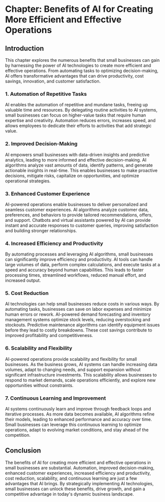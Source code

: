 Chapter: Benefits of AI for Creating More Efficient and Effective Operations
============================================================================

Introduction
------------

This chapter explores the numerous benefits that small businesses can gain by harnessing the power of AI technologies to create more efficient and effective operations. From automating tasks to optimizing decision-making, AI offers transformative advantages that can drive productivity, cost savings, innovation, and customer satisfaction.

### 1. Automation of Repetitive Tasks

AI enables the automation of repetitive and mundane tasks, freeing up valuable time and resources. By delegating routine activities to AI systems, small businesses can focus on higher-value tasks that require human expertise and creativity. Automation reduces errors, increases speed, and allows employees to dedicate their efforts to activities that add strategic value.

### 2. Improved Decision-Making

AI empowers small businesses with data-driven insights and predictive analytics, leading to more informed and effective decision-making. AI algorithms analyze vast amounts of data, identify patterns, and generate actionable insights in real-time. This enables businesses to make proactive decisions, mitigate risks, capitalize on opportunities, and optimize operational strategies.

### 3. Enhanced Customer Experience

AI-powered operations enable businesses to deliver personalized and seamless customer experiences. AI algorithms analyze customer data, preferences, and behaviors to provide tailored recommendations, offers, and support. Chatbots and virtual assistants powered by AI can provide instant and accurate responses to customer queries, improving satisfaction and building stronger relationships.

### 4. Increased Efficiency and Productivity

By automating processes and leveraging AI algorithms, small businesses can significantly improve efficiency and productivity. AI tools can handle large volumes of data, perform complex calculations, and execute tasks at a speed and accuracy beyond human capabilities. This leads to faster processing times, streamlined workflows, reduced manual effort, and increased output.

### 5. Cost Reduction

AI technologies can help small businesses reduce costs in various ways. By automating tasks, businesses can save on labor expenses and minimize human errors or rework. AI-powered demand forecasting and inventory management systems optimize stock levels, reducing overstocking and stockouts. Predictive maintenance algorithms can identify equipment issues before they lead to costly breakdowns. These cost savings contribute to improved profitability and competitiveness.

### 6. Scalability and Flexibility

AI-powered operations provide scalability and flexibility for small businesses. As the business grows, AI systems can handle increasing data volumes, adapt to changing needs, and support expansion without significant infrastructure investments. This scalability allows businesses to respond to market demands, scale operations efficiently, and explore new opportunities without constraints.

### 7. Continuous Learning and Improvement

AI systems continuously learn and improve through feedback loops and iterative processes. As more data becomes available, AI algorithms refine their models, leading to enhanced performance and accuracy over time. Small businesses can leverage this continuous learning to optimize operations, adapt to evolving market conditions, and stay ahead of the competition.

Conclusion
----------

The benefits of AI for creating more efficient and effective operations in small businesses are substantial. Automation, improved decision-making, enhanced customer experiences, increased efficiency and productivity, cost reduction, scalability, and continuous learning are just a few advantages that AI brings. By strategically implementing AI technologies, small businesses can unlock these benefits, drive growth, and gain a competitive advantage in today's dynamic business landscape.
